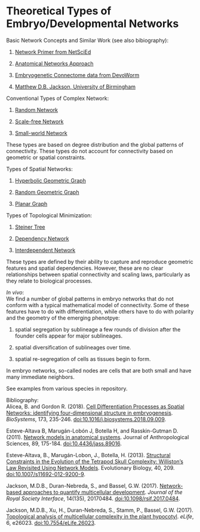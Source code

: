 # Theoretical Types of Embryo/Developmental Networks

Basic Network Concepts and Similar Work (see also bibiography):  
1. [Network Primer from NetSciEd](https://sites.google.com/a/binghamton.edu/netscied/teaching-learning/network-concepts)  

2. [Anatomical Networks Approach](https://anatomicalnetworks.com/)  

3. [Embryogenetic Connectome data from DevoWorm](https://github.com/devoworm/embryogenetic-connectome)  

4. [Matthew D.B. Jackson, University of Birmingham](https://www.researchgate.net/profile/Matthew_Jackson22)  

Conventional Types of Complex Network:  
1. [Random Network](https://en.wikipedia.org/wiki/Random_graph)  

2. [Scale-free Network](https://en.wikipedia.org/wiki/Scale-free_network)  

3. [Small-world Network](https://en.wikipedia.org/wiki/Small-world_network)  

These types are based on degree distribution and the global patterns of connectivity. These types do not account for connectivity based on geometric or spatial constraints.  

Types of Spatial Networks:  
1. [Hyperbolic Geometric Graph](https://en.wikipedia.org/wiki/Hyperbolic_geometric_graph)  

2. [Random Geometric Graph](https://en.wikipedia.org/wiki/Random_geometric_graph)  

3. [Planar Graph](https://en.wikipedia.org/wiki/Planar_graph)  

Types of Topological Minimization:
1. [Steiner Tree](https://en.wikipedia.org/wiki/Steiner_tree_problem)  

2. [Dependency Network](https://en.wikipedia.org/wiki/Dependency_network)  

3. [Interdependent Network](https://en.wikipedia.org/wiki/Interdependent_networks)  

These types are defined by their ability to capture and reproduce geometric features and spatial dependencies. However, these are no clear relationships between spatial connectivity and scaling laws, particularly as they relate to biological processes.  

_In vivo_:  
We find a number of global patterns in embryo networks that do not conform with a typical mathematical model of connectivity. Some of these features have to do with differentiation, while others have to do with polarity and the geometry of the emerging phenotpye:  

1) spatial segregation by sublineage a few rounds of division after the founder cells appear for major sublineages. 

2) spatial diversification of sublineages over time.

3) spatial re-segregation of cells as tissues begin to form.

In embryo networks, so-called nodes are cells that are both small and have many immediate neighbors.  

See examples from various species in repository.


Bibliography:  
Alicea, B. and Gordon R. (2018). [Cell Differentiation Processes as Spatial Networks: identifying four-dimensional structure in embryogenesis](https://www.sciencedirect.com/science/article/pii/S030326471830220X?via%3Dihub). _BioSystems_, 173, 235-246. [doi:10.1016/j.biosystems.2018.09.009](https://www.sciencedirect.com/science/article/pii/S030326471830220X?via%3Dihub).

Esteve-Altava B, Marugán-Lobón J, Botella H, and Rasskin-Gutman D. (2011). [Network models in anatomical systems](https://www.researchgate.net/publication/51632144_Network_Models_in_Anatomical_Systems). Journal of Anthropological Sciences, 89, 175-184. [doi:10.4436/jass.89016](https://www.researchgate.net/publication/51632144_Network_Models_in_Anatomical_Systems).

Esteve-Altava, B., Marugán-Lobon, J., Botella, H. (2013). [Structural Constraints in the Evolution of the Tetrapod Skull Complexity: Williston’s Law Revisited Using Network Models](https://doi.org/10.1007/s11692-012-9200-9). Evolutionary Biology, 40, 209. [doi:10.1007/s11692-012-9200-9](https://doi.org/10.1007/s11692-012-9200-9).

Jackson, M.D.B., Duran-Nebreda, S., and Bassel, G.W. (2017). [Network-based approaches to quantify multicellular development](https://royalsocietypublishing.org/doi/full/10.1098/rsif.2017.0484). _Journal of the Royal Society Interface_, 14(135), 20170484. [doi:10.1098/rsif.2017.0484](https://royalsocietypublishing.org/doi/full/10.1098/rsif.2017.0484).

Jackson, M.D.B., Xu, H., Duran-Nebreda, S., Stamm, P., Bassel, G.W. (2017). [Topological analysis of multicellular complexity in the plant hypocotyl](https://elifesciences.org/articles/26023). _eLife_, 6, e26023. [doi:10.7554/eLife.26023](https://elifesciences.org/articles/26023).
